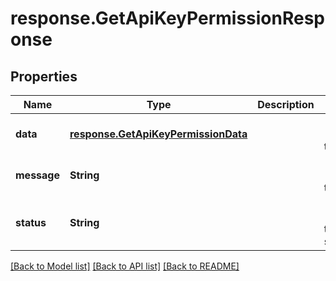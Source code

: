 # response.GetApiKeyPermissionResponse
## Properties

| Name | Type | Description | Notes |
|------------ | ------------- | ------------- | -------------|
| **data** | [**response.GetApiKeyPermissionData**](response.GetApiKeyPermissionData.md) |  | [optional] [default to null] |
| **message** | **String** |  | [optional] [default to null] |
| **status** | **String** |  | [optional] [default to success] |

[[Back to Model list]](../README.md#documentation-for-models) [[Back to API list]](../README.md#documentation-for-api-endpoints) [[Back to README]](../README.md)

